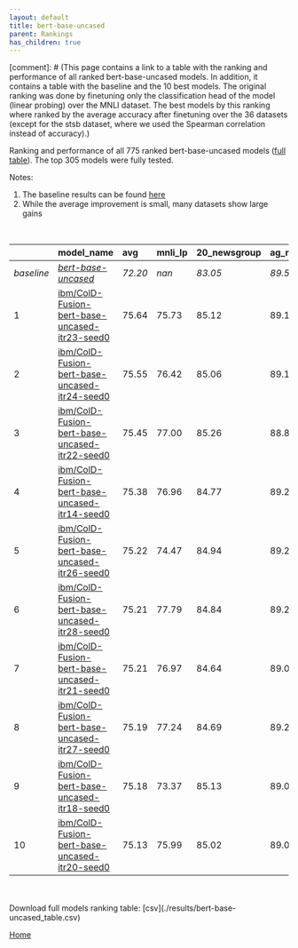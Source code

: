 ```yaml
---
layout: default
title: bert-base-uncased
parent: Rankings
has_children: true
---
```

[comment]: # (This page contains a link to a table with the ranking and performance of all ranked bert-base-uncased models. In addition, it contains a table with the baseline and the 10 best models. The original ranking was done by finetuning only the classification head of the model (linear probing) over the MNLI dataset.  The best models  by this ranking where ranked by the average accuracy after finetuning over the 36 datasets (except for the stsb dataset, where we used the Spearman correlation instead of accuracy).)

Ranking and performance of all 775 ranked bert-base-uncased models ([full table](./results/bert-base-uncased_table.csv)).  The top 305 models were fully tested.

Notes:
1. The baseline results can be found [here](bert-base-uncased_pretrain_scores_table)
1. While the average improvement is small, many datasets show large gains

<br>


|            | model_name                                                                                                                                                                                                                                                                                                                                                                                                                                                                                                                                                                                                                                                                                                                             | avg     | mnli_lp   | 20_newsgroup   | ag_news   | amazon_reviews_multi   | anli    | boolq   | cb      | cola    | copa    | dbpedia   | esnli   | financial_phrasebank   | imdb    | isear   | mnli    | mrpc    | multirc   | poem_sentiment   | qnli    | qqp     | rotten_tomatoes   | rte     | sst2    | sst_5bins   | stsb    | trec_coarse   | trec_fine   | tweet_ev_emoji   | tweet_ev_emotion   | tweet_ev_hate   | tweet_ev_irony   | tweet_ev_offensive   | tweet_ev_sentiment   | wic     | wnli    | wsc     | yahoo_answers   |
|:-----------|:---------------------------------------------------------------------------------------------------------------------------------------------------------------------------------------------------------------------------------------------------------------------------------------------------------------------------------------------------------------------------------------------------------------------------------------------------------------------------------------------------------------------------------------------------------------------------------------------------------------------------------------------------------------------------------------------------------------------------------------|:--------|:----------|:---------------|:----------|:-----------------------|:--------|:--------|:--------|:--------|:--------|:----------|:--------|:-----------------------|:--------|:--------|:--------|:--------|:----------|:-----------------|:--------|:--------|:------------------|:--------|:--------|:------------|:--------|:--------------|:------------|:-----------------|:-------------------|:----------------|:-----------------|:---------------------|:---------------------|:--------|:--------|:--------|:----------------|
| *baseline* | *[bert-base-uncased](bert-base-uncased_pretrain_scores_table)*                                                                                                                                                                                                                                                                                                                                                                                                                                                                                                                                                                                                                                                                         | *72.20* | *nan*     | *83.05*        | *89.59*   | *65.92*                | *46.95* | *68.96* | *64.38* | *81.83* | *49.45* | *78.16*   | *89.70* | *68.53*                | *91.58* | *69.07* | *83.73* | *81.99* | *59.97*   | *66.68*          | *89.88* | *90.27* | *84.85*           | *59.98* | *91.97* | *52.80*     | *85.86* | *96.06*       | *68.33*     | *36.01*          | *79.91*            | *52.85*         | *67.76*          | *85.37*              | *69.48*              | *63.25* | *50.56* | *62.12* | *72.32*         |
| 1          | [ibm/ColD-Fusion-bert-base-uncased-itr23-seed0](model_gain_chart?avg=3.44&mnli_lp=nan&20_newsgroup=2.07&ag_news=-0.46&amazon_reviews_multi=0.34&anli=2.14&boolq=5.42&cb=12.41&cola=0.15&copa=8.55&dbpedia=0.04&esnli=1.02&financial_phrasebank=15.57&imdb=0.52&isear=0.22&mnli=0.65&mrpc=5.02&multirc=-0.61&poem_sentiment=18.89&qnli=-0.60&qqp=0.29&rotten_tomatoes=4.55&rte=18.00&sst2=2.18&sst_5bins=2.72&stsb=2.71&trec_coarse=1.14&trec_fine=12.67&tweet_ev_emoji=0.28&tweet_ev_emotion=1.16&tweet_ev_hate=2.20&tweet_ev_irony=0.61&tweet_ev_offensive=-0.37&tweet_ev_sentiment=0.82&wic=2.58&wnli=1.55&wsc=0.38&yahoo_answers=-1.02&model_name=ibm%2FColD-Fusion-bert-base-uncased-itr23-seed0&base_name=bert-base-uncased)      | 75.64   | 75.73     | 85.12          | 89.13     | 66.26                  | 49.09   | 74.37   | 76.79   | 81.98   | 58.00   | 78.20     | 90.73   | 84.10                  | 92.10   | 69.30   | 84.38   | 87.01   | 59.36     | 85.58            | 89.27   | 90.56   | 89.40             | 77.98   | 94.15   | 55.52       | 88.57   | 97.20         | 81.00       | 36.28            | 81.07              | 55.05           | 68.37            | 85.00                | 70.30                | 65.83   | 52.11   | 62.50   | 71.30           |
| 2          | [ibm/ColD-Fusion-bert-base-uncased-itr24-seed0](model_gain_chart?avg=3.35&mnli_lp=nan&20_newsgroup=2.02&ag_news=-0.49&amazon_reviews_multi=0.06&anli=1.55&boolq=5.48&cb=12.41&cola=-0.33&copa=12.55&dbpedia=0.41&esnli=0.74&financial_phrasebank=13.07&imdb=0.44&isear=0.62&mnli=0.11&mrpc=4.53&multirc=0.20&poem_sentiment=17.93&qnli=0.15&qqp=0.27&rotten_tomatoes=4.92&rte=18.36&sst2=1.49&sst_5bins=4.40&stsb=3.26&trec_coarse=0.54&trec_fine=13.07&tweet_ev_emoji=-0.06&tweet_ev_emotion=1.72&tweet_ev_hate=0.82&tweet_ev_irony=-0.03&tweet_ev_offensive=-0.37&tweet_ev_sentiment=-0.03&wic=2.89&wnli=-2.68&wsc=1.35&yahoo_answers=-0.72&model_name=ibm%2FColD-Fusion-bert-base-uncased-itr24-seed0&base_name=bert-base-uncased)  | 75.55   | 76.42     | 85.06          | 89.10     | 65.98                  | 48.50   | 74.43   | 76.79   | 81.50   | 62.00   | 78.57     | 90.44   | 81.60                  | 92.02   | 69.69   | 83.84   | 86.52   | 60.17     | 84.62            | 90.02   | 90.55   | 89.77             | 78.34   | 93.46   | 57.19       | 89.12   | 96.60         | 81.40       | 35.94            | 81.63              | 53.67           | 67.73            | 85.00                | 69.45                | 66.14   | 47.89   | 63.46   | 71.60           |
| 3          | [ibm/ColD-Fusion-bert-base-uncased-itr22-seed0](model_gain_chart?avg=3.25&mnli_lp=nan&20_newsgroup=2.21&ag_news=-0.79&amazon_reviews_multi=0.34&anli=0.55&boolq=5.26&cb=14.20&cola=-0.43&copa=9.55&dbpedia=0.37&esnli=0.94&financial_phrasebank=15.47&imdb=0.50&isear=0.68&mnli=0.68&mrpc=4.04&multirc=0.80&poem_sentiment=16.01&qnli=-0.48&qqp=0.09&rotten_tomatoes=4.83&rte=18.00&sst2=1.72&sst_5bins=3.09&stsb=3.07&trec_coarse=1.14&trec_fine=12.67&tweet_ev_emoji=-0.12&tweet_ev_emotion=2.07&tweet_ev_hate=-1.57&tweet_ev_irony=1.50&tweet_ev_offensive=-0.02&tweet_ev_sentiment=-0.06&wic=2.58&wnli=-1.27&wsc=0.38&yahoo_answers=-1.08&model_name=ibm%2FColD-Fusion-bert-base-uncased-itr22-seed0&base_name=bert-base-uncased)  | 75.45   | 77.00     | 85.26          | 88.80     | 66.26                  | 47.50   | 74.22   | 78.57   | 81.40   | 59.00   | 78.53     | 90.65   | 84.00                  | 92.07   | 69.75   | 84.41   | 86.03   | 60.77     | 82.69            | 89.40   | 90.37   | 89.68             | 77.98   | 93.69   | 55.88       | 88.93   | 97.20         | 81.00       | 35.88            | 81.98              | 51.28           | 69.26            | 85.35                | 69.42                | 65.83   | 49.30   | 62.50   | 71.23           |
| 4          | [ibm/ColD-Fusion-bert-base-uncased-itr14-seed0](model_gain_chart?avg=3.18&mnli_lp=nan&20_newsgroup=1.72&ag_news=-0.33&amazon_reviews_multi=0.24&anli=1.39&boolq=5.23&cb=12.41&cola=-0.04&copa=9.55&dbpedia=0.14&esnli=0.90&financial_phrasebank=15.37&imdb=0.49&isear=0.68&mnli=0.54&mrpc=6.50&multirc=0.14&poem_sentiment=18.89&qnli=-0.13&qqp=0.49&rotten_tomatoes=3.61&rte=15.47&sst2=2.06&sst_5bins=2.45&stsb=3.26&trec_coarse=1.14&trec_fine=11.67&tweet_ev_emoji=-0.11&tweet_ev_emotion=1.09&tweet_ev_hate=1.59&tweet_ev_irony=-0.03&tweet_ev_offensive=-0.48&tweet_ev_sentiment=0.06&wic=3.36&wnli=-5.49&wsc=1.35&yahoo_answers=-0.75&model_name=ibm%2FColD-Fusion-bert-base-uncased-itr14-seed0&base_name=bert-base-uncased)   | 75.38   | 76.96     | 84.77          | 89.27     | 66.16                  | 48.34   | 74.19   | 76.79   | 81.78   | 59.00   | 78.30     | 90.60   | 83.90                  | 92.06   | 69.75   | 84.27   | 88.48   | 60.11     | 85.58            | 89.75   | 90.77   | 88.46             | 75.45   | 94.04   | 55.25       | 89.12   | 97.20         | 80.00       | 35.90            | 81.00              | 54.44           | 67.73            | 84.88                | 69.54                | 66.61   | 45.07   | 63.46   | 71.57           |
| 5          | [ibm/ColD-Fusion-bert-base-uncased-itr26-seed0](model_gain_chart?avg=3.02&mnli_lp=nan&20_newsgroup=1.90&ag_news=-0.36&amazon_reviews_multi=0.18&anli=1.74&boolq=5.30&cb=15.98&cola=0.34&copa=2.55&dbpedia=0.27&esnli=1.11&financial_phrasebank=14.97&imdb=0.67&isear=-0.49&mnli=0.65&mrpc=4.78&multirc=-0.44&poem_sentiment=16.97&qnli=0.26&qqp=0.57&rotten_tomatoes=5.30&rte=18.72&sst2=2.87&sst_5bins=3.63&stsb=3.08&trec_coarse=1.54&trec_fine=13.27&tweet_ev_emoji=-0.04&tweet_ev_emotion=0.38&tweet_ev_hate=2.60&tweet_ev_irony=0.22&tweet_ev_offensive=-0.72&tweet_ev_sentiment=-0.17&wic=1.79&wnli=-11.13&wsc=1.35&yahoo_answers=-0.92&model_name=ibm%2FColD-Fusion-bert-base-uncased-itr26-seed0&base_name=bert-base-uncased)  | 75.22   | 74.47     | 84.94          | 89.23     | 66.10                  | 48.69   | 74.25   | 80.36   | 82.17   | 52.00   | 78.43     | 90.81   | 83.50                  | 92.25   | 68.58   | 84.38   | 86.76   | 59.53     | 83.65            | 90.13   | 90.84   | 90.15             | 78.70   | 94.84   | 56.43       | 88.95   | 97.60         | 81.60       | 35.97            | 80.30              | 55.45           | 67.98            | 84.65                | 69.31                | 65.05   | 39.44   | 63.46   | 71.40           |
| 6          | [ibm/ColD-Fusion-bert-base-uncased-itr28-seed0](model_gain_chart?avg=3.01&mnli_lp=nan&20_newsgroup=1.79&ag_news=-0.36&amazon_reviews_multi=0.00&anli=2.33&boolq=5.30&cb=14.20&cola=0.15&copa=7.55&dbpedia=0.37&esnli=0.95&financial_phrasebank=14.77&imdb=0.54&isear=-0.04&mnli=0.26&mrpc=5.02&multirc=-0.40&poem_sentiment=17.93&qnli=0.38&qqp=0.49&rotten_tomatoes=5.30&rte=17.64&sst2=2.64&sst_5bins=4.49&stsb=3.15&trec_coarse=0.94&trec_fine=13.27&tweet_ev_emoji=0.05&tweet_ev_emotion=1.51&tweet_ev_hate=-0.16&tweet_ev_irony=-0.16&tweet_ev_offensive=-0.48&tweet_ev_sentiment=-0.50&wic=1.95&wnli=-12.54&wsc=1.35&yahoo_answers=-1.18&model_name=ibm%2FColD-Fusion-bert-base-uncased-itr28-seed0&base_name=bert-base-uncased) | 75.21   | 77.79     | 84.84          | 89.23     | 65.92                  | 49.28   | 74.25   | 78.57   | 81.98   | 57.00   | 78.53     | 90.66   | 83.30                  | 92.12   | 69.04   | 83.99   | 87.01   | 59.57     | 84.62            | 90.26   | 90.76   | 90.15             | 77.62   | 94.61   | 57.29       | 89.01   | 97.00         | 81.60       | 36.06            | 81.42              | 52.69           | 67.60            | 84.88                | 68.98                | 65.20   | 38.03   | 63.46   | 71.13           |
| 7          | [ibm/ColD-Fusion-bert-base-uncased-itr21-seed0](model_gain_chart?avg=3.01&mnli_lp=nan&20_newsgroup=1.59&ag_news=-0.52&amazon_reviews_multi=0.12&anli=2.39&boolq=4.50&cb=12.41&cola=0.05&copa=8.55&dbpedia=0.34&esnli=0.88&financial_phrasebank=14.07&imdb=0.38&isear=0.49&mnli=0.09&mrpc=3.31&multirc=-1.80&poem_sentiment=18.89&qnli=-0.24&qqp=0.16&rotten_tomatoes=4.27&rte=17.64&sst2=2.29&sst_5bins=3.13&stsb=2.99&trec_coarse=0.94&trec_fine=12.47&tweet_ev_emoji=0.16&tweet_ev_emotion=2.21&tweet_ev_hate=1.22&tweet_ev_irony=0.86&tweet_ev_offensive=-0.02&tweet_ev_sentiment=-0.11&wic=2.26&wnli=-6.90&wsc=-0.58&yahoo_answers=-0.28&model_name=ibm%2FColD-Fusion-bert-base-uncased-itr21-seed0&base_name=bert-base-uncased)   | 75.21   | 76.97     | 84.64          | 89.07     | 66.04                  | 49.34   | 73.46   | 76.79   | 81.88   | 58.00   | 78.50     | 90.58   | 82.60                  | 91.96   | 69.56   | 83.82   | 85.29   | 58.17     | 85.58            | 89.64   | 90.44   | 89.12             | 77.62   | 94.27   | 55.93       | 88.86   | 97.00         | 80.80       | 36.17            | 82.13              | 54.07           | 68.62            | 85.35                | 69.37                | 65.52   | 43.66   | 61.54   | 72.03           |
| 8          | [ibm/ColD-Fusion-bert-base-uncased-itr27-seed0](model_gain_chart?avg=2.99&mnli_lp=nan&20_newsgroup=1.64&ag_news=-0.36&amazon_reviews_multi=-0.22&anli=1.52&boolq=5.23&cb=8.84&cola=-0.62&copa=7.55&dbpedia=0.34&esnli=0.71&financial_phrasebank=14.67&imdb=0.48&isear=-0.23&mnli=0.11&mrpc=5.76&multirc=-0.71&poem_sentiment=17.93&qnli=-0.06&qqp=0.46&rotten_tomatoes=5.39&rte=18.72&sst2=2.29&sst_5bins=3.67&stsb=3.13&trec_coarse=0.74&trec_fine=13.47&tweet_ev_emoji=0.29&tweet_ev_emotion=-0.11&tweet_ev_hate=1.79&tweet_ev_irony=0.48&tweet_ev_offensive=0.33&tweet_ev_sentiment=-0.11&wic=3.05&wnli=-8.31&wsc=1.35&yahoo_answers=-1.55&model_name=ibm%2FColD-Fusion-bert-base-uncased-itr27-seed0&base_name=bert-base-uncased)  | 75.19   | 77.24     | 84.69          | 89.23     | 65.70                  | 48.47   | 74.19   | 73.21   | 81.21   | 57.00   | 78.50     | 90.41   | 83.20                  | 92.05   | 68.84   | 83.84   | 87.75   | 59.26     | 84.62            | 89.82   | 90.74   | 90.24             | 78.70   | 94.27   | 56.47       | 89.00   | 96.80         | 81.80       | 36.30            | 79.80              | 54.65           | 68.24            | 85.70                | 69.37                | 66.30   | 42.25   | 63.46   | 70.77           |
| 9          | [ibm/ColD-Fusion-bert-base-uncased-itr18-seed0](model_gain_chart?avg=2.98&mnli_lp=nan&20_newsgroup=2.08&ag_news=-0.52&amazon_reviews_multi=0.16&anli=1.45&boolq=4.96&cb=10.62&cola=0.24&copa=8.55&dbpedia=-0.09&esnli=0.66&financial_phrasebank=13.27&imdb=0.39&isear=-0.23&mnli=0.19&mrpc=4.29&multirc=-1.57&poem_sentiment=18.89&qnli=-0.86&qqp=0.32&rotten_tomatoes=4.92&rte=11.50&sst2=2.06&sst_5bins=3.86&stsb=2.92&trec_coarse=1.34&trec_fine=12.27&tweet_ev_emoji=0.42&tweet_ev_emotion=1.16&tweet_ev_hate=0.88&tweet_ev_irony=0.61&tweet_ev_offensive=-0.25&tweet_ev_sentiment=-0.14&wic=1.64&wnli=0.14&wsc=1.35&yahoo_answers=-0.18&model_name=ibm%2FColD-Fusion-bert-base-uncased-itr18-seed0&base_name=bert-base-uncased)   | 75.18   | 73.37     | 85.13          | 89.07     | 66.08                  | 48.41   | 73.91   | 75.00   | 82.07   | 58.00   | 78.07     | 90.36   | 81.80                  | 91.97   | 68.84   | 83.92   | 86.27   | 58.40     | 85.58            | 89.02   | 90.60   | 89.77             | 71.48   | 94.04   | 56.65       | 88.79   | 97.40         | 80.60       | 36.43            | 81.07              | 53.74           | 68.37            | 85.12                | 69.34                | 64.89   | 50.70   | 63.46   | 72.13           |
| 10         | [ibm/ColD-Fusion-bert-base-uncased-itr20-seed0](model_gain_chart?avg=2.93&mnli_lp=nan&20_newsgroup=1.98&ag_news=-0.56&amazon_reviews_multi=0.12&anli=1.61&boolq=5.05&cb=14.20&cola=-0.04&copa=5.55&dbpedia=0.37&esnli=0.63&financial_phrasebank=14.87&imdb=0.41&isear=0.49&mnli=0.22&mrpc=3.80&multirc=-1.80&poem_sentiment=16.97&qnli=0.05&qqp=0.12&rotten_tomatoes=5.02&rte=18.72&sst2=1.15&sst_5bins=2.68&stsb=2.82&trec_coarse=1.34&trec_fine=12.07&tweet_ev_emoji=0.34&tweet_ev_emotion=1.72&tweet_ev_hate=1.52&tweet_ev_irony=0.35&tweet_ev_offensive=-0.25&tweet_ev_sentiment=0.07&wic=3.68&wnli=-8.31&wsc=-0.58&yahoo_answers=-0.95&model_name=ibm%2FColD-Fusion-bert-base-uncased-itr20-seed0&base_name=bert-base-uncased)    | 75.13   | 75.99     | 85.02          | 89.03     | 66.04                  | 48.56   | 74.01   | 78.57   | 81.78   | 55.00   | 78.53     | 90.33   | 83.40                  | 91.99   | 69.56   | 83.95   | 85.78   | 58.17     | 83.65            | 89.93   | 90.40   | 89.87             | 78.70   | 93.12   | 55.48       | 88.68   | 97.40         | 80.40       | 36.35            | 81.63              | 54.38           | 68.11            | 85.12                | 69.55                | 66.93   | 42.25   | 61.54   | 71.37           |


<br>
<br>
Download full models ranking table: [csv](./results/bert-base-uncased_table.csv)

[Home](Home)
